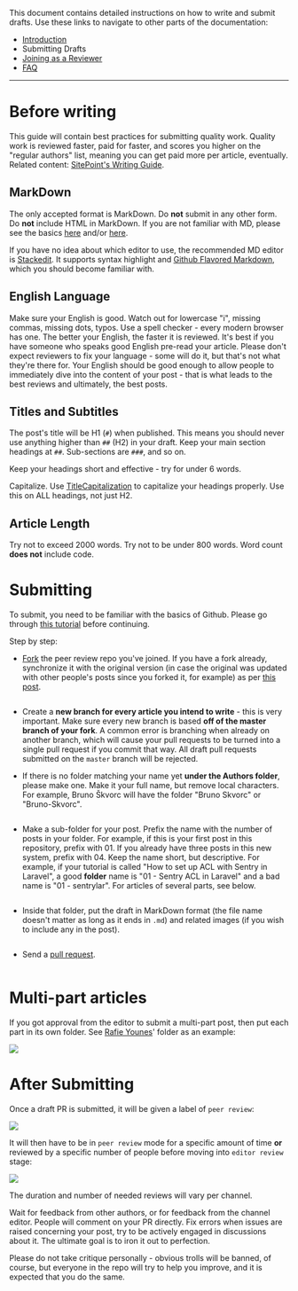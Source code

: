 This document contains detailed instructions on how to write and submit drafts. Use these links to navigate to other parts of the documentation:
- [Introduction](http://www.sitepoint.com/introduction-to-sitepoints-peer-review/)
- Submitting Drafts
- [Joining as a Reviewer](http://www.sitepoint.com/becoming-sitepoints-peer-reviewer-how-and-why/)
- [FAQ](http://www.sitepoint.com/sitepoints-peer-review-faq/)

--------------------------------------------------------------------------------

# Before writing
This guide will contain best practices for submitting quality work. Quality work is reviewed faster, paid for faster, and scores you higher on the "regular authors" list, meaning you can get paid more per article, eventually. Related content: [SitePoint's Writing Guide](http://www.sitepoint.com/writing-guidelines/).

## MarkDown
The only accepted format is MarkDown. Do **not** submit in any other form. Do **not** include HTML in MarkDown. If you are not familiar with MD, please see the basics [here](http://markdowntutorial.com/) and/or [here](https://guides.github.com/features/mastering-markdown).

If you have no idea about which editor to use, the recommended MD editor is [Stackedit](https://stackedit.io/editor). It supports syntax highlight and [Github Flavored Markdown](https://help.github.com/articles/github-flavored-markdown/), which you should become familiar with.

## English Language
Make sure your English is good. Watch out for lowercase "i", missing commas, missing dots, typos. Use a spell checker - every modern browser has one. The better your English, the faster it is reviewed. It's best if you have someone who speaks good English pre-read your article. Please don't expect reviewers to fix your language - some will do it, but that's not what they're there for. Your English should be good enough to allow people to immediately dive into the content of your post - that is what leads to the best reviews and ultimately, the best posts.

## Titles and Subtitles
The post's title will be H1 (`#`) when published. This means you should never use anything higher than `##` (H2) in your draft. Keep your main section headings at `##`. Sub-sections are `###`, and so on.

Keep your headings short and effective - try for under 6 words.

Capitalize. Use [TitleCapitalization](http://titlecapitalization.com) to capitalize your headings properly. Use this on ALL headings, not just H2.

## Article Length
Try not to exceed 2000 words. Try not to be under 800 words. Word count **does not** include code.

# Submitting
To submit, you need to be familiar with the basics of Github. Please go through [this tutorial](https://guides.github.com/activities/hello-world) before continuing.

Step by step:
- [Fork](https://guides.github.com/activities/forking) the peer review repo you've joined. If you have a fork already, synchronize it with the original version (in case the original was updated with other people's posts since you forked it, for example) as per [this post](https://help.github.com/articles/syncing-a-fork/).

   <img data-gifffer="http://www.sitepoint.com/wp-content/uploads/2015/06/1434739145peers-forking.gif" />

- Create a **new branch for every article you intend to write** - this is very important. Make sure every new branch is based **off of the master branch of your fork**. A common error is branching when already on another branch, which will cause your pull requests to be turned into a single pull request if you commit that way. All draft pull requests submitted on the `master` branch will be rejected.
 <script type="text/javascript" src="https://asciinema.org/a/21683.js" id="asciicast-21683" async></script>

- If there is no folder matching your name yet **under the Authors folder**, please make one. Make it your full name, but remove local characters. For example, Bruno Škvorc will have the folder "Bruno Skvorc" or "Bruno-Skvorc".

   <img data-gifffer="http://www.sitepoint.com/wp-content/uploads/2015/06/1434742814peers-author-folder.gif" />

- Make a sub-folder for your post. Prefix the name with the number of posts in your folder. For example, if this is your first post in this repository, prefix with 01. If you already have three posts in this new system, prefix with 04. Keep the name short, but descriptive. For example, if your tutorial is called "How to set up ACL with Sentry in Laravel", a good **folder** name is "01 - Sentry ACL in Laravel" and a bad name is "01 - sentrylar". For articles of several parts, see below.

   <img data-gifffer="http://www.sitepoint.com/wp-content/uploads/2015/06/1434742805peers-article-folder.gif" />

- Inside that folder, put the draft in MarkDown format (the file name doesn't matter as long as it ends in `.md`) and related images (if you wish to include any in the post).

   <img data-gifffer="http://www.sitepoint.com/wp-content/uploads/2015/06/1434742797peers-article-draft.gif" />

- Send a [pull request](https://help.github.com/articles/using-pull-requests/).

   <img data-gifffer="http://www.sitepoint.com/wp-content/uploads/2015/06/1434743210peers-example-pr.gif" />

# Multi-part articles
If you got approval from the editor to submit a multi-part post, then put each part in its own folder. See [Rafie Younes](http://www.sitepoint.com/author/yrafie/)' folder as an example:

![](http://www.sitepoint.com/wp-content/uploads/2015/05/1433237933Screenshot-2015-06-02-11.38.22.png)

# After Submitting
Once a draft PR is submitted, it will be given a label of `peer review`:

![](http://www.sitepoint.com/wp-content/uploads/2015/06/1433238647Screenshot-2015-06-02-11.50.35.png)

It will then have to be in `peer review` mode for a specific amount of time **or** reviewed by a specific number of people before moving into `editor review` stage:

![](http://www.sitepoint.com/wp-content/uploads/2015/06/1433238787Screenshot-2015-06-02-11.52.48.png)

The duration and number of needed reviews will vary per channel.

Wait for feedback from other authors, or for feedback from the channel editor. People will comment on your PR directly. Fix errors when issues are raised concerning your post, try to be actively engaged in discussions about it. The ultimate goal is to iron it out to perfection.

Please do not take critique personally - obvious trolls will be banned, of course, but everyone in the repo will try to help you improve, and it is expected that you do the same.
<script src="http://dab1nmslvvntp.cloudfront.net/wp-content/uploads/2015/06/1434812097gifffer.min_.js"></script><script>window.onload=function() {Gifffer();}</script>
